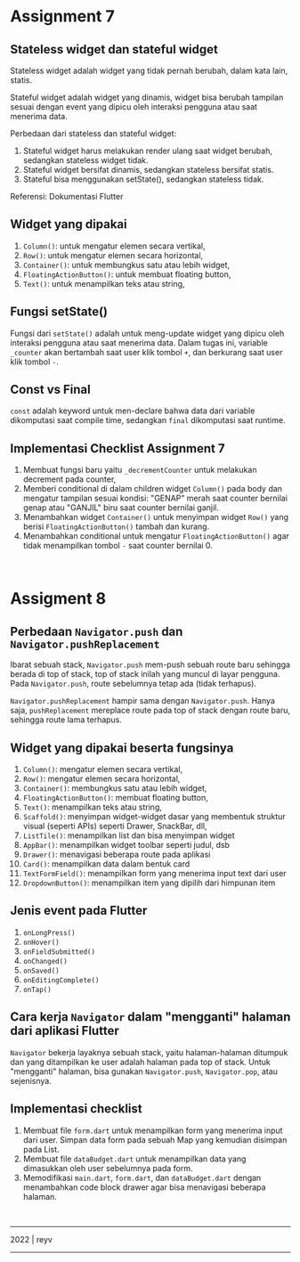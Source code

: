 # Assignment 7
## Stateless widget dan stateful widget
Stateless widget adalah widget yang tidak pernah berubah, dalam kata lain, statis.

Stateful widget adalah widget yang dinamis, widget bisa berubah tampilan sesuai dengan event yang dipicu oleh interaksi pengguna atau saat menerima data.

Perbedaan dari stateless dan stateful widget:
1. Stateful widget harus melakukan render ulang saat widget berubah, sedangkan stateless widget tidak.
2. Stateful widget bersifat dinamis, sedangkan stateless bersifat statis.
3. Stateful bisa menggunakan setState(), sedangkan stateless tidak.

Referensi: Dokumentasi Flutter


## Widget yang dipakai
1. `Column()`: untuk mengatur elemen secara vertikal,
2. `Row()`: untuk mengatur elemen secara horizontal,
3. `Container()`: untuk membungkus satu atau lebih widget,
4. `FloatingActionButton()`: untuk membuat floating button,
5. `Text()`: untuk menampilkan teks atau string,


## Fungsi setState()
Fungsi dari `setState()` adalah untuk meng-update widget yang dipicu oleh interaksi pengguna atau saat menerima data. Dalam tugas ini, variable `_counter` akan bertambah saat user klik tombol `+`, dan berkurang saat user klik tombol `-`.

## Const vs Final
`const` adalah keyword untuk men-declare bahwa data dari variable dikomputasi saat compile time, sedangkan `final` dikomputasi saat runtime. 

## Implementasi Checklist Assignment 7
1. Membuat fungsi baru yaitu `_decrementCounter` untuk melakukan decrement pada counter,
2. Memberi conditional di dalam children widget `Column()` pada body dan mengatur tampilan sesuai kondisi: "GENAP" merah saat counter bernilai genap atau "GANJIL" biru saat counter bernilai ganjil.
3. Menambahkan widget `Container()` untuk menyimpan widget `Row()` yang berisi `FloatingActionButton()` tambah dan kurang.
4. Menambahkan conditional untuk mengatur `FloatingActionButton()` agar tidak menampilkan tombol `-` saat counter bernilai 0.

<br>

# Assigment 8
## Perbedaan `Navigator.push` dan `Navigator.pushReplacement`
Ibarat sebuah stack, `Navigator.push` mem-push sebuah route baru sehingga berada di top of stack, top of stack inilah yang muncul di layar pengguna. Pada `Navigator.push`, route sebelumnya tetap ada (tidak terhapus).

`Navigator.pushReplacement` hampir sama dengan `Navigator.push`. Hanya saja, `pushReplacement` mereplace route pada top of stack dengan route baru, sehingga route lama terhapus.

## Widget yang dipakai beserta fungsinya
1. `Column()`: mengatur elemen secara vertikal,
2. `Row()`: mengatur elemen secara horizontal,
3. `Container()`: membungkus satu atau lebih widget,
4. `FloatingActionButton()`: membuat floating button,
5. `Text()`: menampilkan teks atau string,
6. `Scaffold()`: menyimpan widget-widget dasar yang membentuk struktur visual (seperti APIs) seperti Drawer, SnackBar, dll,
7. `ListTile()`: menampilkan list dan bisa menyimpan widget
8. `AppBar()`: menampilkan widget toolbar seperti judul, dsb
9. `Drawer()`: menavigasi beberapa route pada aplikasi
10. `Card()`: menampilkan data dalam bentuk card
11. `TextFormField()`: menampilkan form yang menerima input text dari user
12. `DropdownButton()`: menampilkan item yang dipilih dari himpunan item

## Jenis event pada Flutter
1. `onLongPress()`
2. `onHover()`
3. `onFieldSubmitted()`
4. `onChanged()`
5. `onSaved()`
6. `onEditingComplete()`
7. `onTap()`

## Cara kerja `Navigator` dalam "mengganti" halaman dari aplikasi Flutter
`Navigator` bekerja layaknya sebuah stack, yaitu halaman-halaman ditumpuk dan yang ditampilkan ke user adalah halaman pada top of stack. Untuk "mengganti" halaman, bisa gunakan `Navigator.push`, `Navigator.pop`, atau sejenisnya.

## Implementasi checklist
1. Membuat file `form.dart` untuk menampilkan form yang menerima input dari user. Simpan data form pada sebuah Map yang kemudian disimpan pada List.
2. Membuat file `dataBudget.dart` untuk menampilkan data yang dimasukkan oleh user sebelumnya pada form.
3. Memodifikasi `main.dart`, `form.dart`, dan `dataBudget.dart` dengan menambahkan code block drawer agar bisa menavigasi beberapa halaman.


<br>
<hr>
2022 | reyv
<hr>
<br>
